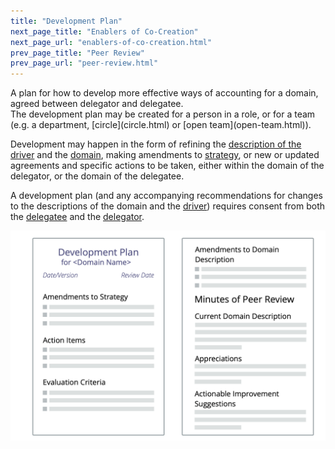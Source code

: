 ```yaml
---
title: "Development Plan"
next_page_title: "Enablers of Co-Creation"
next_page_url: "enablers-of-co-creation.html"
prev_page_title: "Peer Review"
prev_page_url: "peer-review.html"
---
```



<div class="card summary"><div class="card-body">A plan for how to develop more effective ways of accounting for a domain, agreed between delegator and delegatee.
</div></div>
The development plan may be created for a person in a role, or for a team (e.g. a department, [circle](circle.html) or [open team](open-team.html)).

Development may happen in the form of refining the [description of the driver](describe-organizational-drivers.html) and the <a href="glossary.html#entry-domain" class="glossary-tooltip" data-toggle="tooltip" title="Domain: A distinct area of influence, activity and decision-making within an organization.">domain</a>, making amendments to <a href="glossary.html#entry-strategy" class="glossary-tooltip" data-toggle="tooltip" title="Strategy: A high level approach for how people will create value to successfully account for a domain.">strategy</a>, or new or updated agreements and specific actions to be taken, either within the domain of the delegator, or the domain of the delegatee.

A development plan (and any accompanying recommendations for changes to the descriptions of the domain and the <a href="glossary.html#entry-driver" class="glossary-tooltip" data-toggle="tooltip" title="Driver: A person’s or a group&#x27;s motive for responding to a specific situation.">driver</a>) requires consent from both the <a href="glossary.html#entry-delegatee" class="glossary-tooltip" data-toggle="tooltip" title="Delegatee: An individual or group accepting responsibility for a domain delegated to them, becoming a role keeper or a team.">delegatee</a> and the <a href="glossary.html#entry-delegator" class="glossary-tooltip" data-toggle="tooltip" title="Delegator: An individual or group delegating responsibility for a domain to other(s).">delegator</a>.

![A template for development plans](img/templates/development-plan-template.png)
